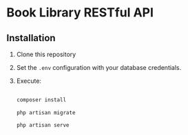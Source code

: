 # Book Library RESTful API

## Installation

1. Clone this repository

2. Set the `.env` configuration with your database credentials.

3. Execute:
   ```bash
  
   composer install
  
   php artisan migrate
  
   php artisan serve